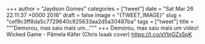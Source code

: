 
+++
author = "Jaydson Gomes"
categories = ["tweet"]
date = "Sat Mar 26 22:11:37 +0000 2016"
draft = false
image = "{TWEET_IMAGE}"
slug = "cef9c3ff8da5c7729640c925633aa2d5a30487ba"
tags = ["tweet"]
title = """Demorou, mas saiu mais um..."""
+++
Demorou, mas saiu mais um vídeo! Wicked Game - Pâmela Käfer (Chris Isaak cover) https://t.co/sYbjGZs5pK
